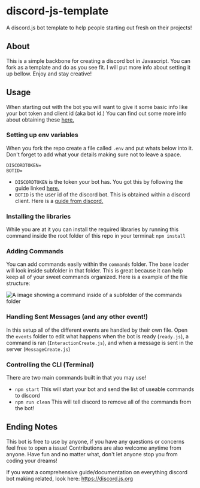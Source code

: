 # discord-js-template
A discord.js bot template to help people starting out fresh on their projects!


## About
This is a simple backbone for creating a discord bot in Javascript. You can fork as a template and do as you see fit. I will put more info about setting it up bellow. Enjoy and stay creative!

## Usage
When starting out with the bot you will want to give it some basic info like your bot token and client id (aka bot id.) You can find out some more info about obtaining these [here.](https://discordjs.guide/preparations/setting-up-a-bot-application.html#your-bot-s-token)


### Setting up env variables
When you fork the repo create a file called `.env` and put whats below into it. Don't forget to add what your details making sure not to leave a space.
```
DISCORDTOKEN=
BOTID=
```
- `DISCORDTOKEN` is the token your bot has. You got this by following the guide linked [here.](https://discordjs.guide/preparations/setting-up-a-bot-application.html#your-bot-s-token)
- `BOTID` is the user id of the discord bot. This is obtained within a discord client. Here is a [guide from discord.](https://support.discord.com/hc/en-us/articles/206346498-Where-can-I-find-my-User-Server-Message-ID-)

### Installing the libraries
While you are at it you can install the required libraries by running this command inside the root folder of this repo in your terminal: `npm install`

### Adding Commands
You can add commands easily within the `commands` folder. The base loader will look inside subfolder in that folder. This is great because it can help keep all of your sweet commands organized. Here is a example of the file structure:

![A image showing a command inside of a subfolder of the commands folder](https://github.com/KozmikNano/discord-js-template/raw/main/pictures/commands-folder.png)

### Handling Sent Messages (and any other event!)
In this setup all of the different events are handled by their own file. Open the `events` folder to edit what happens when the bot is ready (`ready.js`), a command is ran (`InteractionCreate.js`), and when a message is sent in the server (`MessageCreate.js`)

### Controlling the CLI (Terminal)
There are two main commands built in that you may use!
- `npm start` This will start your bot and send the list of useable commands to discord
- `npm run clean` This will tell discord to remove all of the commands from the bot!


## Ending Notes
This bot is free to use by anyone, if you have any questions or concerns feel free to open a issue! Contributions are also welcome anytime from anyone. Have fun and no matter what, don't let anyone stop you from coding your dreams!

If you want a comprehensive guide/documentation on everything discord bot making related, look here: https://discord.js.org
